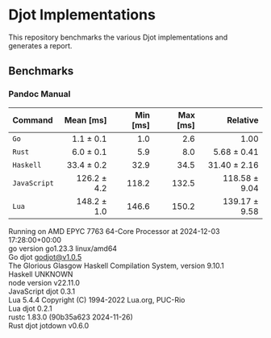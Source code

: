 # Djot Implementations

This repository benchmarks the various Djot implementations and generates a report.

## Benchmarks

### Pandoc Manual

| Command | Mean [ms] | Min [ms] | Max [ms] | Relative |
|:---|---:|---:|---:|---:|
| `Go` | 1.1 ± 0.1 | 1.0 | 2.6 | 1.00 |
| `Rust` | 6.0 ± 0.1 | 5.9 | 8.0 | 5.68 ± 0.41 |
| `Haskell` | 33.4 ± 0.2 | 32.9 | 34.5 | 31.40 ± 2.16 |
| `JavaScript` | 126.2 ± 4.2 | 118.2 | 132.5 | 118.58 ± 9.04 |
| `Lua` | 148.2 ± 1.0 | 146.6 | 150.2 | 139.17 ± 9.58 |

Running on AMD EPYC 7763 64-Core Processor at 2024-12-03 17:28:00+00:00  
go version go1.23.3 linux/amd64  
Go djot godjot@v1.0.5  
The Glorious Glasgow Haskell Compilation System, version 9.10.1  
Haskell UNKNOWN  
node version v22.11.0  
JavaScript djot 0.3.1  
Lua 5.4.4  Copyright (C) 1994-2022 Lua.org, PUC-Rio  
Lua djot 0.2.1  
rustc 1.83.0 (90b35a623 2024-11-26)  
Rust djot
jotdown v0.6.0
